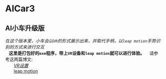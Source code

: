 # AICar3
## AI小车升级版
*在这个版本里，小车会以`VR`的形式展示出来，并取代手柄，以`leap motion`手势识别的方式来进行交互*  
    &nbsp;  &nbsp;**这里是打包好的`exe`程序，带上`VR`设备和`leap motion`就可以进行体验。** 
    &nbsp;  &nbsp;请参考这两篇博文:  
         &nbsp;  &nbsp;  &nbsp;  &nbsp;*[VR设置](https://blog.csdn.net/scopperil/article/details/80390976)  
         &nbsp;   &nbsp;  &nbsp; &nbsp;*[leap motion](https://blog.csdn.net/scopperil/article/details/80400497)  
